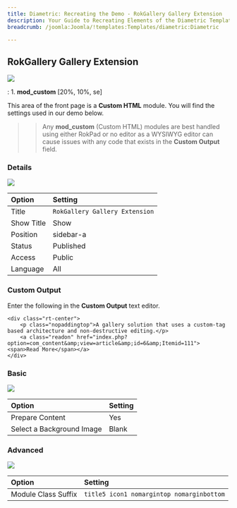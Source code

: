 ```yaml
---
title: Diametric: Recreating the Demo - RokGallery Gallery Extension
description: Your Guide to Recreating Elements of the Diametric Template for Joomla
breadcrumb: /joomla:Joomla/!templates:Templates/diametric:Diametric

---
```


RokGallery Gallery Extension
-----
![][demo]

:   1. **mod_custom** [20%, 10%, se]

This area of the front page is a **Custom HTML** module. You will find the settings used in our demo below.

>> Any **mod_custom** (Custom HTML) modules are best handled using either RokPad or no editor as a WYSIWYG editor can cause issues with any code that exists in the **Custom Output** field.

### Details
![][demo2]

| Option     | Setting                        |  
| :--------- | :----------------------------- |  
| Title      | `RokGallery Gallery Extension` |  
| Show Title | Show                           |  
| Position   | sidebar-a                      |  
| Status     | Published                      |  
| Access     | Public                         |  
| Language   | All                            |  

### Custom Output
Enter the following in the **Custom Output** text editor.

~~~
<div class="rt-center">
	<p class="nopaddingtop">A gallery solution that uses a custom-tag based architecture and non-destructive editing.</p>
	<a class="readon" href="index.php?option=com_content&amp;view=article&amp;id=6&amp;Itemid=111"><span>Read More</span></a>
</div>
~~~

### Basic
![][demo3]

| Option                    | Setting |
| :------------------------ | :------ |
| Prepare Content           | Yes     |
| Select a Background Image | Blank   |

### Advanced
![][demo4]

| Option              | Setting                                   |  
| :------------------ | :---------------------------------------- |  
| Module Class Suffix | `title5 icon1 nomargintop nomarginbottom` |  

[demo]: assets/demo_2.jpeg
[demo2]: assets/rokgallery_1.jpeg
[demo3]: assets/rokgallery_2.jpeg
[demo4]: assets/rokgallery_3.jpeg